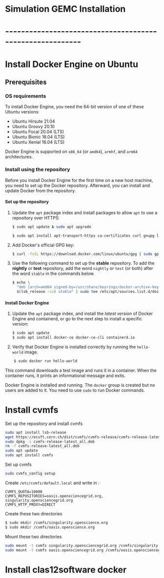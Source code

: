 # Simulation GEMC Installation

# ---------------------------------------------------------

# Install Docker Engine on Ubuntu

## Prerequisites

### OS requirements

To install Docker Engine, you need the 64-bit version of one of these Ubuntu
versions:

- Ubuntu Hirsute 21.04
- Ubuntu Groovy 20.10
- Ubuntu Focal 20.04 (LTS)
- Ubuntu Bionic 18.04 (LTS)
- Ubuntu Xenial 16.04 (LTS)

Docker Engine is supported on `x86_64` (or `amd64`), `armhf`, and `arm64` architectures.

### Install using the repository

Before you install Docker Engine for the first time on a new host machine, you need
to set up the Docker repository. Afterward, you can install and update Docker
from the repository.

#### Set up the repository

1. Update the `apt` package index and install packages to allow `apt` to use a repository over HTTPS:

   ```bash
   $ sudo apt update & sudo apt upgrade
   ```
   ```bash
   $ sudo apt install apt-transport-https ca-certificates curl gnupg lsb-release
   ```

3. Add Docker's official GPG key:
   
   ```bash
   $ curl -fsSL https://download.docker.com/linux/ubuntu/gpg | sudo gpg --dearmor -o /usr/share/keyrings/docker-archive-keyring.gpg
   ```

4. Use the following command to set up the **stable** repository. To add the
   **nightly** or **test** repository, add the word `nightly` or `test` (or both)
   after the word `stable` in the commands below.
   
   ```bash
   $ echo \
     "deb [arch=amd64 signed-by=/usr/share/keyrings/docker-archive-keyring.gpg] {{ download-url-base }} \
     $(lsb_release -cs) stable" | sudo tee /etc/apt/sources.list.d/docker.list > /dev/null
   ```

#### Install Docker Engine

1. Update the `apt` package index, and install the _latest version_ of Docker
   Engine and containerd, or go to the next step to install a specific version:
   
   ```bash
   $ sudo apt update
   $ sudo apt install docker-ce docker-ce-cli containerd.io
   ```

2. Verify that Docker Engine is installed correctly by running the `hello-world`
   image.

```bash
    $ sudo docker run hello-world
```

This command downloads a test image and runs it in a container. When the
container runs, it prints an informational message and exits.

Docker Engine is installed and running. The `docker` group is created but no users
are added to it. You need to use `sudo` to run Docker commands.

# Install cvmfs

Set up the repository and install cvmfs 

```bash
sudo apt install lsb-release
wget https://ecsft.cern.ch/dist/cvmfs/cvmfs-release/cvmfs-release-latest_all.deb
sudo dpkg -i cvmfs-release-latest_all.deb
rm -f cvmfs-release-latest_all.deb
sudo apt update  
sudo apt install cvmfs
```

Set up cvmfs 

```bash
sudo cvmfs_config setup
```

Create `/etc/cvmfs/default.local`  and write in :

```vim
CVMFS_QUOTA=10000
CVMFS_REPOSITORIES=oasis.opensciencegrid.org, singularity.opensciencegrid.org
CVMFS_HTTP_PROXY=DIRECT
```

Create these two directories 

```bash
$ sudo mkdir /cvmfs/singularity.openscience.org
$ sudo mkdir /cvmfs/oasis.openscience.org
```

Mount these two directories 

```bash
sudo mount -t cvmfs singularity.opensciencegrid.org /cvmfs/singularity.opensciencegrid.org
sudo mount -t cvmfs oasis.opensciencegrid.org /cvmfs/oasis.opensciencegrid.org
```

# Install clas12software docker
